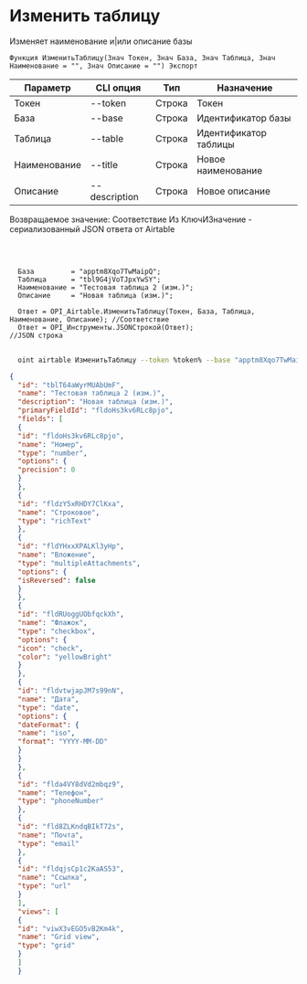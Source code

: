﻿---
sidebar_position: 2
---

# Изменить таблицу
 Изменяет наименование и|или описание базы



`Функция ИзменитьТаблицу(Знач Токен, Знач База, Знач Таблица, Знач Наименование = "", Знач Описание = "") Экспорт`

  | Параметр | CLI опция | Тип | Назначение |
  |-|-|-|-|
  | Токен | --token | Строка | Токен |
  | База | --base | Строка | Идентификатор базы |
  | Таблица | --table | Строка | Идентификатор таблицы |
  | Наименование | --title | Строка | Новое наименование |
  | Описание | --description | Строка | Новое описание |

  
  Возвращаемое значение:   Соответствие Из КлючИЗначение - сериализованный JSON ответа от Airtable

<br/>




```bsl title="Пример кода"
  
  База         = "apptm8Xqo7TwMaipQ";
  Таблица      = "tbl9G4jVoTJpxYwSY";
  Наименование = "Тестовая таблица 2 (изм.)";
  Описание     = "Новая таблица (изм.)";
  
  Ответ = OPI_Airtable.ИзменитьТаблицу(Токен, База, Таблица, Наименование, Описание); //Соответствие
  Ответ = OPI_Инструменты.JSONСтрокой(Ответ);                                         //JSON строка
```
        


```sh title="Пример команды CLI"
    
  oint airtable ИзменитьТаблицу --token %token% --base "apptm8Xqo7TwMaipQ" --table "tbl9G4jVoTJpxYwSY" --title "Тестовая таблица 2 (изм.)" --description "Новая таблица (изм.)"

```

```json title="Результат"
{
  "id": "tblT64aWyrMUAbUmF",
  "name": "Тестовая таблица 2 (изм.)",
  "description": "Новая таблица (изм.)",
  "primaryFieldId": "fldoHs3kv6RLc8pjo",
  "fields": [
  {
  "id": "fldoHs3kv6RLc8pjo",
  "name": "Номер",
  "type": "number",
  "options": {
  "precision": 0
  }
  },
  {
  "id": "fldzY5xRHDY7ClKxa",
  "name": "Строковое",
  "type": "richText"
  },
  {
  "id": "fldYHxxXPALKl3yHp",
  "name": "Вложение",
  "type": "multipleAttachments",
  "options": {
  "isReversed": false
  }
  },
  {
  "id": "fldRUoggUObfqckXh",
  "name": "Флажок",
  "type": "checkbox",
  "options": {
  "icon": "check",
  "color": "yellowBright"
  }
  },
  {
  "id": "fldvtwjapJM7s99nN",
  "name": "Дата",
  "type": "date",
  "options": {
  "dateFormat": {
  "name": "iso",
  "format": "YYYY-MM-DD"
  }
  }
  },
  {
  "id": "flda4VY8dVd2mbqz9",
  "name": "Телефон",
  "type": "phoneNumber"
  },
  {
  "id": "fld8ZLKndqBIkT72s",
  "name": "Почта",
  "type": "email"
  },
  {
  "id": "fldqjsCp1c2KaAS53",
  "name": "Ссылка",
  "type": "url"
  }
  ],
  "views": [
  {
  "id": "viwX3vEGO5vB2Km4k",
  "name": "Grid view",
  "type": "grid"
  }
  ]
  }
```
